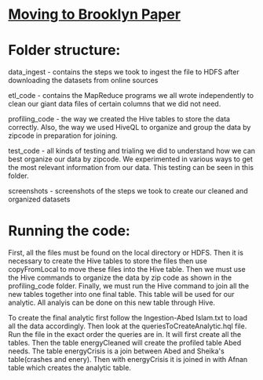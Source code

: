  

[Moving to Brooklyn Paper](https://medium.com/@ai1138/moving-to-brooklyn-8b6748fffcc5)
===================================================================================================================================================================================


###
Folder structure:
===================================================================================================================================================================================
data_ingest - contains the steps we took to ingest the file to HDFS after downloading the datasets from online sources

etl_code - contains the MapReduce programs we all wrote independently to clean our giant data files of certain columns that we did not need.

profiling_code - the way we created the Hive tables to store the data correctly. Also, the way we used HiveQL to organize and group the data by zipcode in preparation for joining.

test_code - all kinds of testing and trialing we did to understand how we can best organize our data by zipcode. We experimented in various ways to get the most relevant information from our data. This testing can be seen in this folder.

screenshots - screenshots of the steps we took to create our cleaned and organized datasets

Running the code:
===================================================================================================================================================================================
First, all the files must be found on the local directory or HDFS. Then it is necessary to create the Hive tables to store the files then use copyFromLocal to move these files into the Hive table. Then we must use the Hive commands to organize the data by zip code as shown in the profiling_code folder. Finally, we must run the Hive command to join all the new tables together into one final table. This table will be used for our analytic. All analyis can be done on this new table through Hive. 

To create the final analytic first follow the Ingestion-Abed Islam.txt to load all the data accordingly. Then look at the queriesToCreateAnalytic.hql file. Run the file in the exact order the queries are in. It will first create all the tables. Then the table 
energyCleaned will create the profiled table Abed needs. The table energyCrisis is a join between Abed and Sheika's table(crashes and enery). Then with energyCrisis it is joined in with Afnan table which creates the analytic table.
